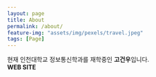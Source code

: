 ```yaml
---
layout: page
title: About
permalink: /about/
feature-img: "assets/img/pexels/travel.jpeg"
tags: [Page]
---
```


현재 인천대학교 정보통신학과를 재학중인 **고건우**입니다. <br>
**WEB SITE**
